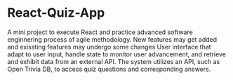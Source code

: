 # React-Quiz-App
A mini project to execute React and practice advanced software enginnering process of agile methodology.
New features may get added and exissting features may undergo some changes
User interface that adapt to user input, handle state to monitor user advancement, and retrieve and exhibit data from an
external API.
The system utilizes an API, such as Open Trivia DB, to access quiz questions and corresponding answers.
